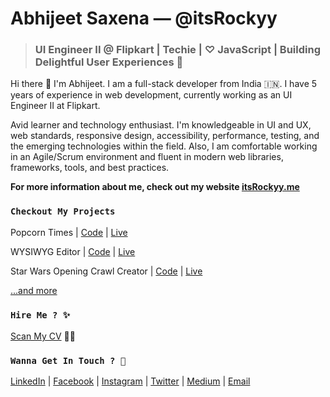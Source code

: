 # Abhijeet Saxena — @itsRockyy

> ### UI Engineer II @ Flipkart | Techie | ♡ JavaScript | Building Delightful User Experiences 🤩 

<!-- <img width="200" height="200" src="https://avatars1.githubusercontent.com/u/20384478?s=460&u=7449c20f66d5b01d4c457f11cf8f064e7d420361&v=4">  -->

Hi there 👋 I'm Abhijeet. I am a full-stack developer from India 🇮🇳.  I have 5 years of experience in web development, currently working as an UI Engineer II at Flipkart.

Avid learner and technology enthusiast. I'm knowledgeable in UI and UX, web standards, responsive design, accessibility, performance, testing, and the emerging technologies within the field. Also, I am comfortable working in an Agile/Scrum environment and fluent in modern web libraries, frameworks, tools, and best practices.

**For more information about me, check out my website [itsRockyy.me](https://itsrockyy.me)**

<!--

Here are some ideas to get you started:

- 
- 🌱 I’m currently learning ...
- 👯 I’m looking to collaborate on ...
- 🤔 I’m looking for help with ...
- ⚡ Fun fact: ...
- ### 🔭 I’m currently working on ...
-->

### `Checkout My Projects`
Popcorn Times | [Code](https://github.com/itsRockyy/popcorn) | [Live](https://popcorn-times.herokuapp.com/)

WYSIWYG Editor | [Code](https://github.com/itsRockyy/wysiwyg) | [Live](https://itsrockyy.me/wysiwyg/)

Star Wars Opening Crawl Creator | [Code](https://github.com/itsRockyy/star-wars-opening-crawl) | [Live](https://itsrockyy.me/star-wars-opening-crawl/)

[...and more](https://github.com/itsRockyy?tab=repositories)

### `Hire Me ? ✨`

[Scan My CV](https://github.com/itsRockyy/itsrockyy.github.io/raw/master/assets/Abhijeet%20Saxena%20Resume.pdf) 👀📜

### `Wanna Get In Touch ? 💬`

[LinkedIn](https://www.linkedin.com/in/abhijeet-saxena/) | 
[Facebook](https://www.facebook.com/abhijeet.saxena93) | 
[Instagram](https://www.instagram.com/hey_im_abhi/) | 
[Twitter](https://twitter.com/hey_im_abhi) |
[Medium](https://medium.com/@abhijeet.saxena) |
[Email](mailto:saxenaabhijeet@outlook.com)

